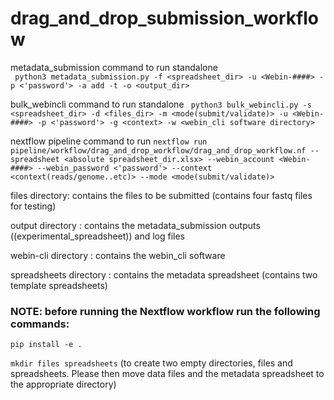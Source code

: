 # drag_and_drop_submission_workflow
metadata_submission command to run standalone  
` python3 metadata_submission.py -f <spreadsheet_dir> -u <Webin-####> -p <'password'> -a add -t -o <output_dir>`

bulk_webincli command to run standalone
` python3 bulk_webincli.py -s <spreadsheet_dir> -d <files_dir> -m <mode(submit/validate)> -u <Webin-####> -p <'password'> -g <context> -w <webin_cli software directory>`

nextflow pipeline command to run
`nextflow run pipeline/workflow/drag_and_drop_workflow/drag_and_drop_workflow.nf --spreadsheet <absolute spreadsheet_dir.xlsx> --webin_account <Webin-####> --webin_password <'password'> --context <context(reads/genome..etc)> --mode <mode(submit/validate)>`

files directory: contains the files to be submitted (contains four fastq files for testing)

output directory : contains the metadata_submission outputs ((experimental_spreadsheet)) and log files

webin-cli directory : contains the webin_cli software

spreadsheets directory : contains the metadata spreadsheet (contains two template spreadsheets)

### NOTE: before running the Nextflow workflow run the following commands:

`pip install -e .`

`mkdir files spreadsheets` (to create two empty directories, files and spreadsheets. Please then move data files and the metadata spreadsheet to the appropriate directory)

